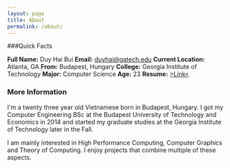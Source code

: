 ```yaml
---
layout: page
title: About
permalink: /about/
---
```


###Quick Facts

**Full Name:** Duy Hai Bui
**Email:** [duyhai@gatech.edu](duyhai@gatech.edu)
**Current Location:** Atlanta, GA
**From:** Budapest, Hungary
**College:** Georgia Institute of Technology
**Major:** Computer Science
**Age:** 23
**Resume:** [>Link<](../data/resume.pdf)

### More Information

I'm a twenty three year old Vietnamese born in Budapest, Hungary. I got my Computer Engineering BSc at the Budapest University of Technology and Economics in 2014 and started my graduate studies at the Georgia Institute of Technology later in the Fall.

I am mainly interested in High Performance Computing, Computer Graphics and Theory of Computing. I enjoy projects that combine multiple of these aspects.

